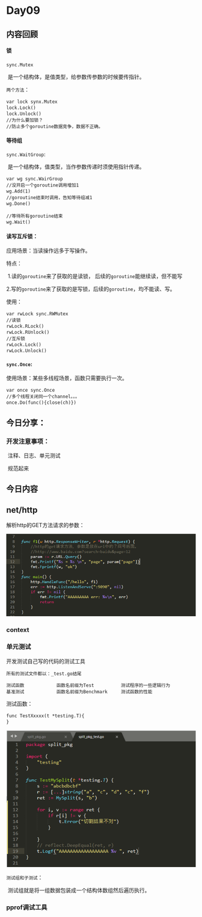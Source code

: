 # Day09

## 内容回顾

#### 锁

`sync.Mutex`

​			是一个结构体，是值类型，给参数传参数的时候要传指针。

`两个方法`：

```
var lock synx.Mutex
lock.Lock()
lock.Unlock()
//为什么要加锁？
//防止多个goroutine数据竞争，数据不正确。
```

#### 等待组

`sync.WaitGroup`:

​		是一个结构体，值类型，当作参数传递时须使用指针传递。

```
var wg sync.WairGroup
//没开启一个goroutine调用增加1
wg.Add(1)
//goroutine结束时调用，告知等待组减1
wg.Done()

//等待所有goroutine结束
wg.Wait()
```



#### 读写互斥锁：

应用场景：当读操作远多于写操作。

特点：

​		1.读的`goroutine`来了获取的是读锁， 后续的`goroutine`能继续读，但不能写

​		2.写的`goroutine`来了获取的是写锁，后续的`goroutine`，均不能读、写。

使用：

```
var rwLock sync.RWMutex
//读锁
rwLock.RLock()
rwLock.RUnlock()
//互斥锁
rwLock.Lock()
rwLock.Unlock()
```

#### `sync.Once`:

使用场景：某些多线程场景，函数只需要执行一次。

```
var once sync.Once
//多个线程关闭同一个channel。。。
once.Do(func(){close(ch)})
```



## 今日分享：

### 开发注意事项：

​			注释、日志、单元测试

​			规范起来

## 今日内容

## net/http

解析http的GET方法请求的参数：

![image-20200123093718837](assets/image-20200123093718837.png)

### context

### 单元测试

开发测试自己写的代码的测试工具

`所有的测试文件都以：_test.go结尾`

```
测试函数			函数名前缀为Test			测试程序的一些逻辑行为
基准测试			函数名前缀为Benchmark		测试函数的性能
```

测试函数：

```
func TestXxxxx(t *testing.T){
}
```

![image-20200123112003208](assets/image-20200123112003208.png)

`测试组和子测试`：

​	测试组就是将一组数据包装成一个结构体数组然后遍历执行。

### pprof调试工具